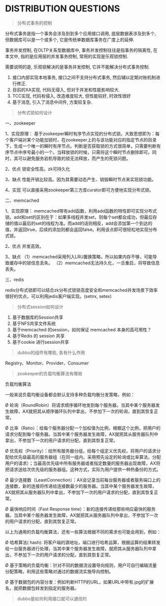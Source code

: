 # DISTRIBUTION QUESTIONS

> 分布式事务的控制

分布式事务是指一个事务会涉及到到多个应用接口调用, 底层数据表涉及到多个, 但数据库可以是一个或多个, 它是传统单数据库事务在广度上的延伸.

事务并发控制, 在OLTP关系型数据库中, 事务并发控制往往是指事务的隔离性, 在本文中, 指的是应用层的并发事务控制, 常用的实现是乐观锁控制.

需要说明的是, 乐观锁解决的是事务并发控制, 它并不能解决分布式事务控制.

1. 接口内部实现本地事务, 接口之间不支持分布式事务, 然后辅以定期对账机制进行修正.
2. 目前的XA实现, 代码无侵入, 但对于并发和性能影响较大.
3. TCC实现, 代码有侵入, 改造难度较大, 但性能较好, 时效性很好
4. 基于消息, 引入了消息中间件, 方案较复杂.

> 分布式锁如何设计

一、zookeeper

1、实现原理：
基于zookeeper瞬时有序节点实现的分布式锁。大致思想即为：每个客户端对某个功能加锁时，在zookeeper上的与该功能对应的指定节点的目录下，生成一个唯一的瞬时有序节点。判断是否获取锁的方式很简单，只需要判断有序节点中序号最小的一个。当释放锁的时候，只需将这个瞬时节点删除即可。同时，其可以避免服务宕机导致的锁无法释放，而产生的死锁问题。

2、优点
锁安全性高，zk可持久化

3、缺点
性能开销比较高。因为其需要动态产生、销毁瞬时节点来实现锁功能。

4、实现
可以直接采用zookeeper第三方库curator即可方便地实现分布式锁。

二、memcached

1、实现原理：
memcached带有add函数，利用add函数的特性即可实现分布式锁。add和set的区别在于：如果多线程并发set，则每个set都会成功，但最后存储的值以最后的set的线程为准。而add的话则相反，add会添加第一个到达的值，并返回true，后续的添加则都会返回false。利用该点即可很轻松地实现分布式锁。

2、优点
并发高效。

3、缺点
（1）memcached采用列入LRU置换策略，所以如果内存不够，可能导致缓存中的锁信息丢失。
（2）memcached无法持久化，一旦重启，将导致信息丢失。

三、redis

redis分布式锁即可以结合zk分布式锁锁高度安全和memcached并发场景下效率很好的优点，可以利用jedis客户端实现。(setnx, setex)

> 分布式session如何设计

1. 基于数据库的Session共享
2. 基于NFS共享文件系统
3. 基于memcached 的session，如何保证 memcached 本身的高可用性？
4. 基于Redis 的 session 共享
5. 基于cookie 进行session共享

> dubbo的组件有哪些, 各有什么作用

Registry、Monitor、Provider、Consumer

> zookeeper的负载均衡算法有哪些

负载均衡算法

一般来说负载均衡设备都会默认支持多种负载均衡分发策略，例如：

Ø  轮询（RoundRobin）将请求顺序循环地发到每个服务器。当其中某个服务器发生故障，AX就把其从顺序循环队列中拿出，不参加下一次的轮询，直到其恢复正常。

Ø  比率（Ratio）：给每个服务器分配一个加权值为比例，根椐这个比例，把用户的请求分配到每个服务器。当其中某个服务器发生故障，AX就把其从服务器队列中拿出，不参加下一次的用户请求的分配，直到其恢复正常。

Ø  优先权（Priority）：给所有服务器分组，给每个组定义优先权，将用户的请求分配给优先级最高的服务器组（在同一组内，采用预先设定的轮询或比率算法，分配用户的请求）；当最高优先级中所有服务器或者指定数量的服务器出现故障，AX将把请求送给次优先级的服务器组。这种方式，实际为用户提供一种热备份的方式。

Ø  最少连接数（LeastConnection）：AX会记录当前每台服务器或者服务端口上的连接数，新的连接将传递给连接数最少的服务器。当其中某个服务器发生故障，AX就把其从服务器队列中拿出，不参加下一次的用户请求的分配，直到其恢复正常。

Ø  最快响应时间（Fast Response time）：新的连接传递给那些响应最快的服务器。当其中某个服务器发生故障，AX就把其从服务器队列中拿出，不参加下一次的用户请求的分配，直到其恢复正常。

以上为通用的负载均衡算法，还有一些算法根据不同的需求也可能会用到，例如：

Ø  哈希算法( hash):  将客户端的源地址，端口进行哈希运算，根据运算的结果转发给一台服务器进行处理，当其中某个服务器发生故障，就把其从服务器队列中拿出，不参加下一次的用户请求的分配，直到其恢复正常。

Ø  基于策略的负载均衡：针对不同的数据流设置导向规则，用户可自行编辑流量分配策略，利用这些策略对通过的数据流实施导向控制。

Ø  基于数据包的内容分发：例如判断HTTP的URL，如果URL中带有.jpg的扩展名，就把数据包转发到指定的服务器。

> dubbo是如何利用接口就可以通信的
